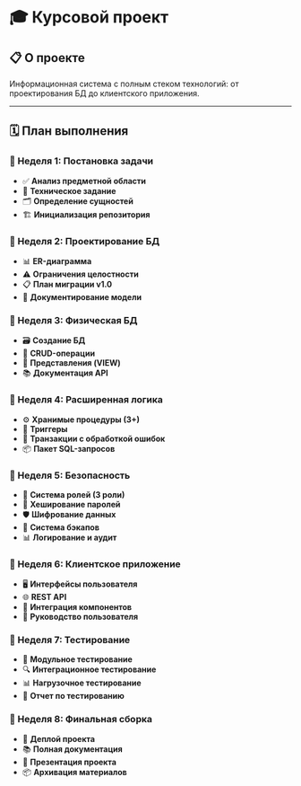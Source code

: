 # 🎓 Курсовой проект

## 📋 О проекте
Информационная система с полным стеком технологий: от проектирования БД до клиентского приложения.

---

## 🗓️ План выполнения

### 🔹 Неделя 1: Постановка задачи
- ✅ **Анализ предметной области**
- 📝 **Техническое задание**
- 🗂️ **Определение сущностей**
- 🏗️ **Инициализация репозитория**

### 🔹 Неделя 2: Проектирование БД
- 📊 **ER-диаграмма**
- ⚠️ **Ограничения целостности**
- 📋 **План миграции v1.0**
- 📖 **Документирование модели**

### 🔹 Неделя 3: Физическая БД
- 🗃️ **Создание БД**
- 🔄 **CRUD-операции**
- 👀 **Представления (VIEW)**
- 📚 **Документация API**

### 🔹 Неделя 4: Расширенная логика
- ⚙️ **Хранимые процедуры (3+)**
- 🔔 **Триггеры**
- 💼 **Транзакции с обработкой ошибок**
- 📦 **Пакет SQL-запросов**

### 🔹 Неделя 5: Безопасность
- 👥 **Система ролей (3 роли)**
- 🔐 **Хеширование паролей**
- 🛡️ **Шифрование данных**
- 💾 **Система бэкапов**
- 📊 **Логирование и аудит**

### 🔹 Неделя 6: Клиентское приложение
- 🖥️ **Интерфейсы пользователя**
- 🌐 **REST API**
- 📱 **Интеграция компонентов**
- 📖 **Руководство пользователя**

### 🔹 Неделя 7: Тестирование
- 🧪 **Модульное тестирование**
- 🔍 **Интеграционное тестирование**
- 📊 **Нагрузочное тестирование**
- 📝 **Отчет по тестированию**

### 🔹 Неделя 8: Финальная сборка
- 🚀 **Деплой проекта**
- 📚 **Полная документация**
- 🎯 **Презентация проекта**
- 📦 **Архивация материалов**

